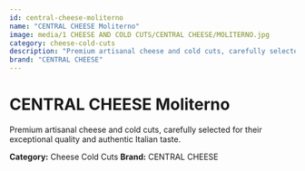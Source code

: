 ```yaml
---
id: central-cheese-moliterno
name: "CENTRAL CHEESE Moliterno"
image: media/1 CHEESE AND COLD CUTS/CENTRAL CHEESE/MOLITERNO.jpg
category: cheese-cold-cuts
description: "Premium artisanal cheese and cold cuts, carefully selected for their exceptional quality and authentic Italian taste."
brand: "CENTRAL CHEESE"
---
```


# CENTRAL CHEESE Moliterno

Premium artisanal cheese and cold cuts, carefully selected for their exceptional quality and authentic Italian taste.

**Category:** Cheese Cold Cuts
**Brand:** CENTRAL CHEESE
